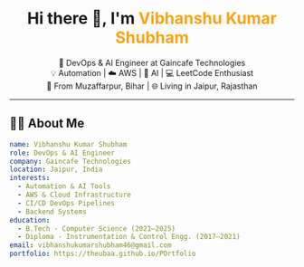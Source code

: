 <h1 align="center">Hi there 👋, I'm <span style="color:#fca311">Vibhanshu Kumar Shubham</span></h1>

<p align="center">
🚀 DevOps & AI Engineer at Gaincafe Technologies <br>
💡 Automation | ☁️ AWS | 🤖 AI | 💻 LeetCode Enthusiast <br>
📍 From Muzaffarpur, Bihar | 🌐 Living in Jaipur, Rajasthan
</p>

---

## 🧑‍💻 About Me

```yaml
name: Vibhanshu Kumar Shubham
role: DevOps & AI Engineer
company: Gaincafe Technologies
location: Jaipur, India
interests:
  - Automation & AI Tools
  - AWS & Cloud Infrastructure
  - CI/CD DevOps Pipelines
  - Backend Systems
education:
  - B.Tech - Computer Science (2021–2025)
  - Diploma - Instrumentation & Control Engg. (2017–2021)
email: vibhanshukumarshubham46@gmail.com
portfolio: https://theubaa.github.io/POrtfolio
